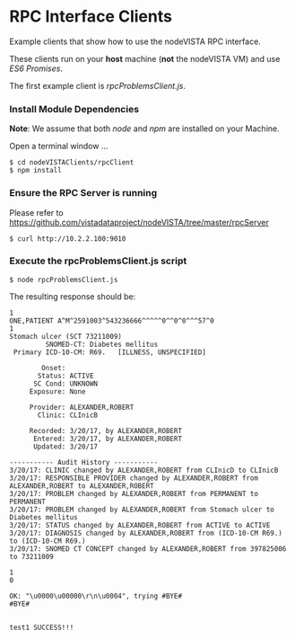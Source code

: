 # RPC Interface Clients

Example clients that show how to use the nodeVISTA RPC interface.

These clients run on your __host__ machine (__not__ the nodeVISTA VM) and use _ES6 Promises_.

The first example client is _rpcProblemsClient.js_.

### Install Module Dependencies

__Note__: We assume that both _node_ and _npm_ are installed on your Machine.

Open a terminal window ...

```text
$ cd nodeVISTAClients/rpcClient
$ npm install
```

### Ensure the RPC Server is running
Please refer to https://github.com/vistadataproject/nodeVISTA/tree/master/rpcServer
```text
$ curl http://10.2.2.100:9010
```

### Execute the rpcProblemsClient.js script

```text
$ node rpcProblemsClient.js
```
The resulting response should be:

```text
1
ONE,PATIENT A^M^2591003^543236666^^^^^0^^0^0^^^57^0
1
Stomach ulcer (SCT 73211009)
         SNOMED-CT: Diabetes mellitus
 Primary ICD-10-CM: R69.   [ILLNESS, UNSPECIFIED]
 
        Onset: 
       Status: ACTIVE
      SC Cond: UNKNOWN
     Exposure: None
 
     Provider: ALEXANDER,ROBERT
       Clinic: CLInicB
 
     Recorded: 3/20/17, by ALEXANDER,ROBERT
      Entered: 3/20/17, by ALEXANDER,ROBERT
      Updated: 3/20/17
 
----------- Audit History -----------
3/20/17: CLINIC changed by ALEXANDER,ROBERT from CLInicD to CLInicB
3/20/17: RESPONSIBLE PROVIDER changed by ALEXANDER,ROBERT from ALEXANDER,ROBERT to ALEXANDER,ROBERT
3/20/17: PROBLEM changed by ALEXANDER,ROBERT from PERMANENT to PERMANENT
3/20/17: PROBLEM changed by ALEXANDER,ROBERT from Stomach ulcer to Diabetes mellitus
3/20/17: STATUS changed by ALEXANDER,ROBERT from ACTIVE to ACTIVE
3/20/17: DIAGNOSIS changed by ALEXANDER,ROBERT from (ICD-10-CM R69.) to (ICD-10-CM R69.)
3/20/17: SNOMED CT CONCEPT changed by ALEXANDER,ROBERT from 397825006 to 73211009

1
0

OK: "\u0000\u00000\r\n\u0004", trying #BYE#
#BYE#


test1 SUCCESS!!!

```

